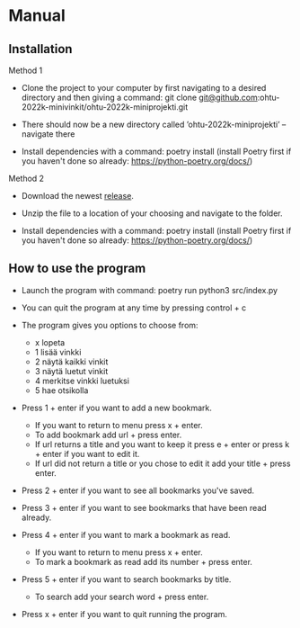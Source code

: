 # Manual

## Installation 

Method 1

- Clone the project to your computer by first navigating to a desired directory and then giving a command: git clone git@github.com:ohtu-2022k-minivinkit/ohtu-2022k-miniprojekti.git

- There should now be a new directory called ’ohtu-2022k-miniprojekti’ – navigate there

- Install dependencies with a command: poetry install (install Poetry first if you haven't done so already: https://python-poetry.org/docs/)

Method 2

- Download the newest [release](https://github.com/ohtu-2022k-minivinkit/ohtu-2022k-miniprojekti/archive/refs/tags/sprint2_test_realease.zip).

- Unzip the file to a location of your choosing and navigate to the folder.

- Install dependencies with a command: poetry install (install Poetry first if you haven't done so already: https://python-poetry.org/docs/)

## How to use the program

- Launch the program with command: poetry run python3 src/index.py

- You can quit the program at any time by pressing control + c

- The program gives you options to choose from: 
  - x lopeta
  - 1 lisää vinkki
  - 2 näytä kaikki vinkit
  - 3 näytä luetut vinkit
  - 4 merkitse vinkki luetuksi
  - 5 hae otsikolla

- Press 1 + enter if you want to add a new bookmark.
  - If you want to return to menu press x + enter.
  - To add bookmark add url + press enter. 
  - If url returns a title and you want to keep it press e + enter or press k + enter if you want to edit it.
  - If url did not return a title or you chose to edit it add your title + press enter.

- Press 2 + enter if you want to see all bookmarks you've saved.

- Press 3 + enter if you want to see bookmarks that have been read already.

- Press 4 + enter if you want to mark a bookmark as read.
  - If you want to return to menu press x + enter.
  - To mark a bookmark as read add its number + press enter.

- Press 5 + enter if you want to search bookmarks by title.
  - To search add your search word + press enter.
 
- Press x + enter if you want to quit running the program.
